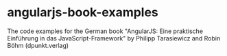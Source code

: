 angularjs-book-examples
=======================

The code examples for the German book "AngularJS: Eine praktische Einführung in das JavaScript-Framework" by Philipp Tarasiewicz and Robin Böhm (dpunkt.verlag)

